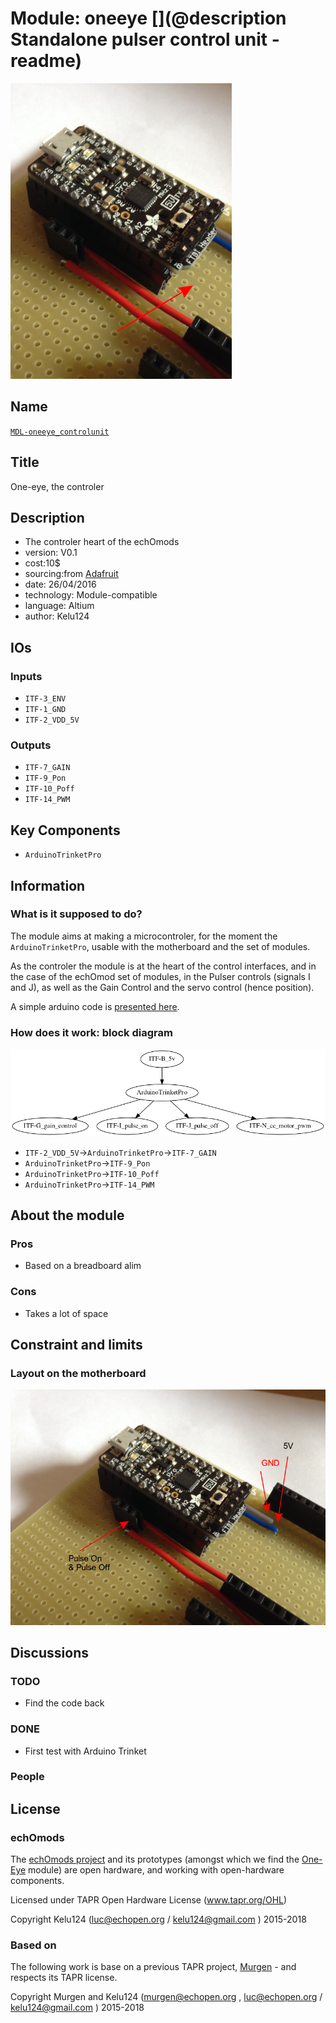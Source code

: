# Module: oneeye  [](@description Standalone pulser control unit - readme)

![](/oneeye/viewme.png)

## Name

[`MDL-oneeye_controlunit`]()

## Title

One-eye, the controler

## Description

* The controler heart of the echOmods
* version: V0.1
* cost:10$
* sourcing:from [Adafruit](https://www.adafruit.com/product/2000)
* date: 26/04/2016
* technology: Module-compatible
* language: Altium
* author: Kelu124

## IOs

### Inputs

* `ITF-3_ENV`
* `ITF-1_GND`
* `ITF-2_VDD_5V`


### Outputs

* `ITF-7_GAIN` 
* `ITF-9_Pon` 
* `ITF-10_Poff` 
* `ITF-14_PWM` 


## Key Components

* `ArduinoTrinketPro`

## Information

### What is it supposed to do?

The module aims at making a microcontroler, for the moment the `ArduinoTrinketPro`, usable with the motherboard and the set of modules.

As the controler the module is at the heart of the control interfaces, and in the case of the echOmod set of modules, in the Pulser controls (signals I and J), as well as the Gain Control and the servo control (hence position).

A simple arduino code is [presented here](/oneeye/oneye_pulser.ino).

### How does it work: block diagram

![Block schema](/oneeye/source/blocks.png)

* `ITF-2_VDD_5V`->`ArduinoTrinketPro`->`ITF-7_GAIN` 
* `ArduinoTrinketPro`->`ITF-9_Pon` 
* `ArduinoTrinketPro`->`ITF-10_Poff` 
* `ArduinoTrinketPro`->`ITF-14_PWM` 

## About the module

### Pros

* Based on a breadboard alim

### Cons

* Takes a lot of space 

## Constraint and limits

### Layout on the motherboard

![](/oneeye/images/oneeye-trinket.png)

## Discussions

### TODO

* Find the code back

### DONE

* First test with Arduino Trinket

### People


## License


### echOmods 

The [echOmods project](https://github.com/kelu124/echomods) and its prototypes (amongst which we find the [One-Eye](/oneeye/) module) are open hardware, and working with open-hardware components.

Licensed under TAPR Open Hardware License (www.tapr.org/OHL)

Copyright Kelu124 (luc@echopen.org / kelu124@gmail.com ) 2015-2018

### Based on 

The following work is base on a previous TAPR project, [Murgen](https://github.com/kelu124/murgen-dev-kit) - and respects its TAPR license.

Copyright Murgen and Kelu124 (murgen@echopen.org , luc@echopen.org / kelu124@gmail.com ) 2015-2018


